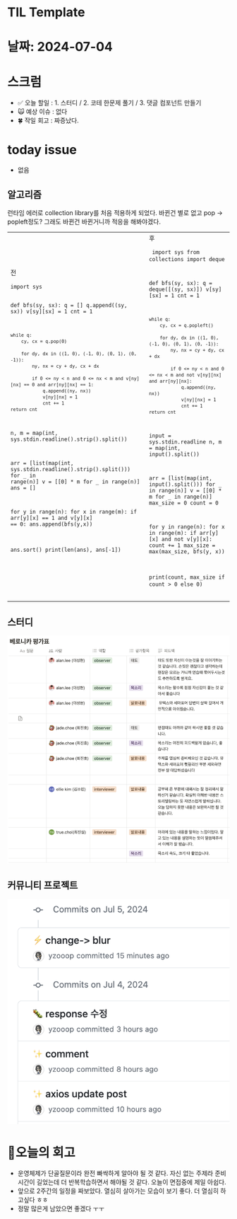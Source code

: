 # TIL Template

# 날짜: 2024-07-04

# 스크럼
- ✅ 오늘 할일 : 1. 스터디 / 2. 코테 한문제 풀기 / 3. 댓글 컴포넌트 만들기
- 🙀 예상 이슈 : 없다
- 🍀 작일 회고 : 짜증났다.

# today issue
- 없음

## 알고리즘
런타임 에러로 collection library를 처음 적용하게 되었다.
바뀐건 별로 없고 pop -> popleft정도?
그래도 바뀐건 바뀐거니까 적응을 해봐야겠다. 
<table>
  <tr>
    <td>전
      <pre><code>import sys

def bfs(sy, sx):
    q = []
    q.append((sy, sx))
    v[sy][sx] = 1
    cnt = 1

    while q:
        cy, cx = q.pop(0)

        for dy, dx in ((1, 0), (-1, 0), (0, 1), (0, -1)):
            ny, nx = cy + dy, cx + dx

            if 0 <= ny < n and 0 <= nx < m and v[ny][nx] == 0 and arr[ny][nx] == 1:
                q.append((ny, nx))
                v[ny][nx] = 1
                cnt += 1
    return cnt



n, m = map(int, sys.stdin.readline().strip().split())

arr = [list(map(int, sys.stdin.readline().strip().split())) for _ in range(n)]
v = [[0] * m for _ in range(n)]
ans = []

for y in range(n):
    for x in range(m):
        if arr[y][x] == 1 and v[y][x] == 0:
            ans.append(bfs(y,x))

ans.sort()
print(len(ans), ans[-1])
      </code></pre>
    </td>
    <td>후<pre><code>
    import sys
    from collections import deque

def bfs(sy, sx):
    q = deque([(sy, sx)])
    v[sy][sx] = 1
    cnt = 1

    while q:
        cy, cx = q.popleft()

        for dy, dx in ((1, 0), (-1, 0), (0, 1), (0, -1)):
            ny, nx = cy + dy, cx + dx

            if 0 <= ny < n and 0 <= nx < m and not v[ny][nx] and arr[ny][nx]:
                q.append((ny, nx))
                v[ny][nx] = 1
                cnt += 1
    return cnt

input = sys.stdin.readline
n, m = map(int, input().split())

arr = [list(map(int, input().split())) for _ in range(n)]
v = [[0] * m for _ in range(n)]
max_size = 0
count = 0

for y in range(n):
    for x in range(m):
        if arr[y][x] and not v[y][x]:
            count += 1
            max_size = max(max_size, bfs(y, x))

print(count, max_size if count > 0 else 0)
    </code></pre>
    </td>
  </tr>
</table>



## 스터디
![alt text](image-5.png)

## 커뮤니티 프로젝트
![alt text](image-6.png)


# 🎱오늘의 회고
- 운영체제가 단골질문이라 완전 빠싹하게 알아야 될 것 같다. 자신 없는 주제라 준비시간이 길었는데 더 반복학습하면서 해야될 것 같다. 오늘이 면접중에 제일 아쉽다.
- 앞으로 2주간의 일정을 짜보았다. 열심히 살아가는 모습이 보기 좋다. 더 열심히 하고싶다 ㅎㅎ
- 정말 많은게 남았으면 좋겠다 ㅜㅜ